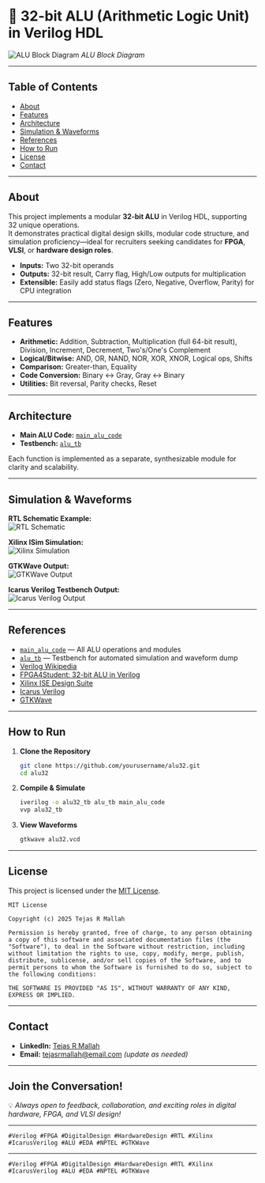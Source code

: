 # 🚀 32-bit ALU (Arithmetic Logic Unit) in Verilog HDL

![ALU Block Diagram](images/alu32.jpg)
*ALU Block Diagram*

---

## Table of Contents

- [About](#about)
- [Features](#features)
- [Architecture](#architecture)
- [Simulation & Waveforms](#simulation--waveforms)
- [References](#references)
- [How to Run](#how-to-run)
- [License](#license)
- [Contact](#contact)

---

## About

This project implements a modular **32-bit ALU** in Verilog HDL, supporting 32 unique operations.  
It demonstrates practical digital design skills, modular code structure, and simulation proficiency—ideal for recruiters seeking candidates for **FPGA**, **VLSI**, or **hardware design roles**.

- **Inputs:** Two 32-bit operands
- **Outputs:** 32-bit result, Carry flag, High/Low outputs for multiplication
- **Extensible:** Easily add status flags (Zero, Negative, Overflow, Parity) for CPU integration

---

## Features

- **Arithmetic:** Addition, Subtraction, Multiplication (full 64-bit result), Division, Increment, Decrement, Two's/One's Complement
- **Logical/Bitwise:** AND, OR, NAND, NOR, XOR, XNOR, Logical ops, Shifts
- **Comparison:** Greater-than, Equality
- **Code Conversion:** Binary ↔ Gray, Gray ↔ Binary
- **Utilities:** Bit reversal, Parity checks, Reset

---

## Architecture

- **Main ALU Code:** [`main_alu_code`](main_alu_code)
- **Testbench:** [`alu_tb`](alu_tb)

Each function is implemented as a separate, synthesizable module for clarity and scalability.

---

## Simulation & Waveforms

**RTL Schematic Example:**  
![RTL Schematic](images/alu_rtl.jpg)

**Xilinx ISim Simulation:**  
![Xilinx Simulation](images/alu_xilinx_wave.jpg)

**GTKWave Output:**  
![GTKWave Output](images/gtkwave_alu32.png)

**Icarus Verilog Testbench Output:**  
![Icarus Verilog Output](images/iverilog_output.png)

---

## References

- [`main_alu_code`](main_alu_code) — All ALU operations and modules
- [`alu_tb`](alu_tb) — Testbench for automated simulation and waveform dump
- [Verilog Wikipedia](https://en.wikipedia.org/wiki/Verilog)
- [FPGA4Student: 32-bit ALU in Verilog](https://www.fpga4student.com/2017/08/verilog-code-for-32-bit-alu.html)
- [Xilinx ISE Design Suite](https://www.xilinx.com/products/design-tools/ise-design-suite.html)
- [Icarus Verilog](http://iverilog.icarus.com/)
- [GTKWave](http://gtkwave.sourceforge.net/)

---

## How to Run

1. **Clone the Repository**
    ```sh
    git clone https://github.com/yourusername/alu32.git
    cd alu32
    ```

2. **Compile & Simulate**
    ```sh
    iverilog -o alu32_tb alu_tb main_alu_code
    vvp alu32_tb
    ```

3. **View Waveforms**
    ```sh
    gtkwave alu32.vcd
    ```

---

## License

This project is licensed under the [MIT License](LICENSE).

```
MIT License

Copyright (c) 2025 Tejas R Mallah

Permission is hereby granted, free of charge, to any person obtaining a copy of this software and associated documentation files (the "Software"), to deal in the Software without restriction, including without limitation the rights to use, copy, modify, merge, publish, distribute, sublicense, and/or sell copies of the Software, and to permit persons to whom the Software is furnished to do so, subject to the following conditions:

THE SOFTWARE IS PROVIDED "AS IS", WITHOUT WARRANTY OF ANY KIND, EXPRESS OR IMPLIED.
```

---

## Contact

- **LinkedIn:** [Tejas R Mallah](https://www.linkedin.com/posts/tejas-r-mallah-28052b283_verilog-fpga-digitaldesign-activity-7364343834392113152-s981?utm_source=share&utm_medium=member_desktop&rcm=ACoAAET0mcABoSmVvowkUz7qcSZkG2bhRVZnDQ4)
- **Email:** tejasrmallah@email.com _(update as needed)_

---

## Join the Conversation!

💡 _Always open to feedback, collaboration, and exciting roles in digital hardware, FPGA, and VLSI design!_

---

```
#Verilog #FPGA #DigitalDesign #HardwareDesign #RTL #Xilinx #IcarusVerilog #ALU #EDA #NPTEL #GTKWave
```

---

```
#Verilog #FPGA #DigitalDesign #HardwareDesign #RTL #Xilinx #IcarusVerilog #ALU #EDA #NPTEL #GTKWave
```
